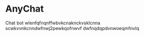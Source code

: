 # AnyChat
Chat bot
wlenfqfnqnffwbvkcnaknckvsklcnna
scwkvvnkcnndwfnwj2pewkqofnwvf
dwfnqdqpdvnwoeqmfnvlq
